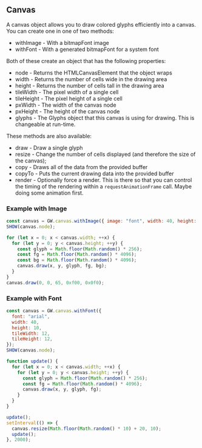 ## Canvas

A canvas object allows you to draw colored glyphs efficiently into a canvas. You can create one in one of two methods:

- withImage - With a bitmapFont image
- withFont - With a generated bitmapFont for a system font

Both of these create an object that has the following properties:

- node - Returns the HTMLCanvasElement that the object wraps
- width - Returns the number of cells wide in the drawing area
- height - Returns the number of cells tall in the drawing area
- tileWidth - The pixel width of a single cell
- tileHeight - The pixel height of a single cell
- pxWidth - The width of the canvas node
- pxHeight - The height of the canvas node
- glyphs - The Glyphs object that this canvas is using for drawing. This is changeable at run-time.

These methods are also available:

- draw - Draw a single glyph
- resize - Change the number of cells displayed (and therefore the size of the canvas);
- copy - Draws all of the data from the provided buffer
- copyTo - Puts the current drawing data into the provided buffer
- render - Optionally force a render. This is there so that you can control the timing of the rendering within a `requestAnimationFrame` call. Maybe doing some animation first.

### Example with Image

```js
const canvas = GW.canvas.withImage({ image: "font", width: 40, height: 10 });
SHOW(canvas.node);

for (let x = 0; x < canvas.width; ++x) {
  for (let y = 0; y < canvas.height; ++y) {
    const glyph = Math.floor(Math.random() * 256);
    const fg = Math.floor(Math.random() * 4096);
    const bg = Math.floor(Math.random() * 4096);
    canvas.draw(x, y, glyph, fg, bg);
  }
}
canvas.draw(0, 0, 65, 0xf00, 0x0f0);
```

### Example with Font

```js
const canvas = GW.canvas.withFont({
  font: "arial",
  width: 40,
  height: 10,
  tileWidth: 12,
  tileHeight: 12,
});
SHOW(canvas.node);

function update() {
  for (let x = 0; x < canvas.width; ++x) {
    for (let y = 0; y < canvas.height; ++y) {
      const glyph = Math.floor(Math.random() * 256);
      const fg = Math.floor(Math.random() * 4096);
      canvas.draw(x, y, glyph, fg);
    }
  }
}

update();
setInterval(() => {
  canvas.resize(Math.floor(Math.random() * 10) + 20, 10);
  update();
}, 2000);
```
